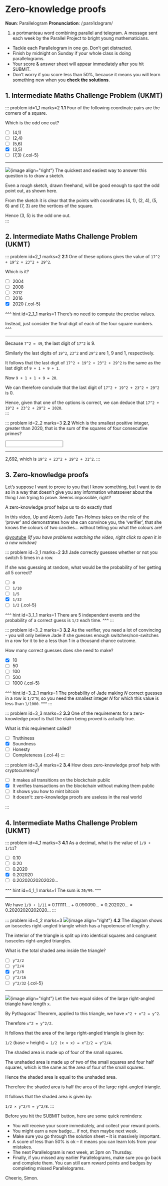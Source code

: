 # Zero-knowledge proofs

<div class="dictionary">

__Noun__: Parallelogram
__Pronunciation__: /ˌparəˈlɛləɡram/

1. a portmanteau word combining parallel and telegram. A message sent each
week by the Parallel Project to bright young mathematicians.

</div>

*	Tackle each Parallelogram in one go. Don’t get distracted.
*	Finish by midnight on Sunday if your whole class is doing parallelograms.
*	Your score & answer sheet will appear immediately after you hit SUBMIT.
*	Don’t worry if you score less than 50%, because it means you will learn something new when you __check the solutions__.


## 1. Intermediate Maths Challenge Problem (UKMT)
<!--- 2020 (5) --->

::: problem id=1_1 marks=2
__1.1__ Four of the following coordinate pairs are the corners of a square.  

Which is the odd one out?  

* [ ] (4,1)
* [ ] (2,4)
* [ ] (5,6)
* [x] (3,5)
* [ ] (7,3)
{.col-5}

---

![](/resources/10-42-zero-knowledge-proofs/1-diamond-sketch.jpg){image align="right"}
The quickest and easiest way to answer this question is to draw a sketch.  

Even a rough sketch, drawn freehand, will be good enough to spot the odd point out, as shown here.  

From the sketch it is clear that the points with coordinates (4, 1), (2, 4), (5, 6) and (7, 3) are the vertices of the square.  

Hence (3, 5) is the odd one out.  
:::


## 2. Intermediate Maths Challenge Problem (UKMT)
<!--- 2020 (8) --->

::: problem id=2_1 marks=2
__2.1__ One of these options gives the value of `17^2 + 19^2 + 23^2 + 29^2`.  

Which is it?  

* [ ] 2004
* [ ] 2008
* [ ] 2012
* [ ] 2016
* [x] 2020
{.col-5}

^^^ hint id=2_1_1 marks=1
There’s no need to compute the precise values.  

Instead, just consider the final digit of each of the four square numbers.  
^^^

---

Because `7^2 = 49`, the last digit of `17^2` is 9.  

Similarly the last digits of `19^2`, `23^2` and `29^2` are 1, 9 and 1, respectively.  

It follows that the last digit of `17^2 + 19^2 + 23^2 + 29^2` is the same as the last digit of `9 + 1 + 9 + 1`.  

Now `9 + 1 + 1 + 9 = 20`.  

We can therefore conclude that the last digit of `17^2 + 19^2 + 23^2 + 29^2` is 0.  

Hence, given that one of the options is correct, we can deduce that `17^2 + 19^2 + 23^2 + 29^2 = 2020`.  
:::

<!--- 2020 (8.4) --->
::: problem id=2_2 marks=3
__2.2__ Which is the smallest positive integer, greater than 2020, that is the sum of the squares of four consecutive primes?  

<input solution="2692"/>

---

2,692, which is `19^2 + 23^2 + 29^2 + 31^2`.
:::


## 3. Zero-knowledge proofs

Let’s suppose I want to prove to you that I know something, but I want to do so in a way that doesn’t give you any information whatsoever about the thing I am trying to prove. Seems impossible, right?  

A zero-knowledge proof helps us to do exactly that!  

In this video, Up and Atom’s Jade Tan-Holmes takes on the role of the ‘prover’ and demonstrates how she can convince you, the ‘verifier’, that she knows the colours of two candies... without telling you what the colours are!  

@[youtube](V5uVKZn3F_4?start=0&end=470&rel=0) _(If you have problems watching the video, right click to open it in a new window)_

::: problem id=3_1 marks=2
__3.1__ Jade correctly guesses whether or not you switch 5 times in a row.  

If she was guessing at random, what would be the probability of her getting all 5 correct?  

* [ ] `0`
* [ ] `1/10`
* [ ] `1/5`
* [x] `1/32`
* [ ] `1/2`
{.col-5} 

^^^ hint id=3_1_1 marks=1
There are 5 independent events and the probability of a correct guess is `1/2` each time.
^^^
:::

::: problem id=3_2 marks=3
__3.2__ As the verifier, you need a lot of convincing - you will only believe Jade if she guesses enough switches/non-switches in a row for it to be a less than 1 in a thousand chance outcome.  

How many correct guesses does she need to make?  

* [x] 10
* [ ] 50
* [ ] 100
* [ ] 500
* [ ] 1000
{.col-5} 

^^^ hint id=3_2_1 marks=1
The probability of Jade making _N_ correct guesses in a row is `1/2^N`, so you need the smallest integer _N_ for which this value is less than `1/1000`.
^^^
:::

::: problem id=3_3 marks=2
__3.3__ One of the requirements for a zero-knowledge proof is that the claim being proved is actually true.  

What is this requirement called?  

* [ ] Truthiness
* [x] Soundness
* [ ] Honesty
* [ ] Completeness
{.col-4} 
:::

::: problem id=3_4 marks=2
__3.4__ How does zero-knowledge proof help with cryptocurrency?

* [ ] It makes all transitions on the blockchain public  
* [x] It verifies transactions on the blockchain without making them public  
* [ ] It shows you how to mint bitcoin  
* [ ] It doesn’t: zero-knowledge proofs are useless in the real world  

:::


## 4. Intermediate Maths Challenge Problem (UKMT)
<!--- 2020 (16) --->

::: problem id=4_1 marks=3
__4.1__ As a decimal, what is the value of `1/9 + 1/11`?

* [ ] 0.10
* [ ] 0.20
* [ ] 0.2020
* [x] 0.202020
* [ ] 0.20202020202020...

^^^ hint id=4_1_1 marks=1
The sum is `20/99`.
^^^

---

We have `1/9 + 1/11` = 0.111111... + 0.090090... = 0.202020... = 0.20202020202020...
:::

<!--- 2020 (18) --->
::: problem id=4_2 marks=3
![](/resources/10-42-zero-knowledge-proofs/4-triangle.jpg){image align="right"}
__4.2__ The diagram shows an isosceles right-angled triangle which has a hypotenuse of length _y_.  

The interior of the triangle is split up into identical squares and congruent isosceles right-angled triangles.  

What is the total shaded area inside the triangle?

* [ ] `y^2/2`
* [ ] `y^2/4`
* [x] `y^2/8`
* [ ] `y^2/16`
* [ ] `y^2/32`
{.col-5} 

---

![](/resources/10-42-zero-knowledge-proofs/4-triangle-solution.jpg){image align="right"}
Let the two equal sides of the large right-angled triangle have length `x`.  

By Pythagoras’ Theorem, applied to this triangle, we have `x^2 + x^2 = y^2`.  

Therefore `x^2 = y^2/2`.  

It follows that the area of the large right-angled triangle is given by:  

`1/2` (base × height) `= 1/2 (x × x) = x^2/2 = y^2/4`.  

The shaded area is made up of four of the small squares.  

The unshaded area is made up of two of the small squares and four half squares, which is the same as the area of four of the small squares.  

Hence the shaded area is equal to the unshaded area.  

Therefore the shaded area is half the area of the large right-angled triangle.  

It follows that the shaded area is given by:  

`1/2 × y^2/4 = y^2/8`.
:::


Before you hit the SUBMIT button, here are some quick reminders:

*	You will receive your score immediately, and collect your reward points.
*	You might earn a new badge... if not, then maybe next week.
*	Make sure you go through the solution sheet – it is massively important.
*	A score of less than 50% is ok – it means you can learn lots from your mistakes.
*	The next Parallelogram is next week, at 3pm on Thursday.
*	Finally, if you missed any earlier Parallelograms, make sure you go back and complete them. You can still earn reward points and badges by completing missed Parallelograms.

Cheerio,
Simon.